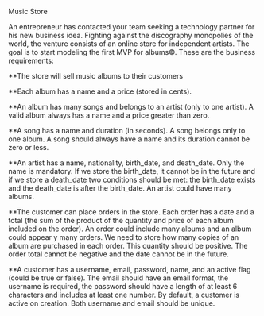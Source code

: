 Music Store

An entrepreneur has contacted your team seeking a technology partner for his new business idea. Fighting against the discography monopolies of the world, the venture consists of an online store for independent artists. The goal is to start modeling the first MVP for albums©. These are the business requirements:

**The store will sell music albums to their customers

**Each album has a name and a price (stored in cents). 

**An album has many songs and belongs to an artist (only to one artist). A valid album always has a name and a price greater than zero.

**A song has a name and duration (in seconds). A song belongs only to one album. A song should always have a name and its duration cannot be zero or less.

**An artist has a name, nationality, birth_date, and death_date. Only the name is mandatory. If we store the birth_date, it cannot be in the future and if we store a death_date two conditions should be met: the birth_date exists and the death_date is after the birth_date. An artist could have many albums.

**The customer can place orders in the store. Each order has a date and a total (the sum of the product of the quantity and price of each album included on the order). An order could include many albums and an album could appear y many orders. We need to store how many copies of an album are purchased in each order. This quantity should be positive. The order total cannot be negative and the date cannot be in the future.

**A customer has a username, email, password, name, and an active flag (could be true or false). The email should have an email format, the username is required, the password should have a length of at least 6 characters and includes at least one number. By default, a customer is active on creation. Both username and email should be unique.
